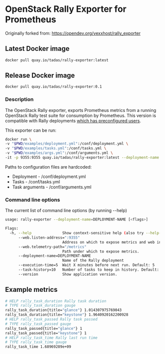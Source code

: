 # OpenStack Rally Exporter for Prometheus

Originally forked from: <https://opendev.org/vexxhost/rally_exporter>

## Latest Docker image

```sh
docker pull quay.io/tadas/rally-exporter:latest
```

## Release Docker image

```sh
docker pull quay.io/tadas/rally-exporter:0.1
```

### Description

The OpenStack Rally exporter, exports Prometheus metrics from a running OpenStack Rally test suite
for consumption by Prometheus. This version is compatible with Rally deployments [which has preconfigured users](https://docs.openstack.org/rally/latest/quick_start/tutorial/step_3_benchmarking_with_existing_users.html#registering-deployment-with-existing-users-in-rally).

This exporter can be run:

```sh
docker run \
-v "$PWD/examples/deployment.yml":/conf/deployment.yml \
-v "$PWD/examples/tasks.yml":/conf/tasks.yml \
-v "$PWD/examples/args.yml":/conf/arguments.yml \
-it -p 9355:9355 quay.io/tadas/rally-exporter:latest --deployment-name cloud1
```

Paths to configuration files are hardcoded:

* Deployment - /conf/deployment.yml
* Tasks - /conf/tasks.yml
* Task arguments - /conf/arguments.yml

### Command line options

The current list of command line options (by running --help)

```sh
usage: rally-exporter --deployment-name=DEPLOYMENT-NAME [<flags>]

Flags:
  -h, --help              Show context-sensitive help (also try --help-long and --help-man).
      --web.listen-address=":9355"
                          Address on which to expose metrics and web interface.
      --web.telemetry-path="/metrics"
                          Path under which to expose metrics.
      --deployment-name=DEPLOYMENT-NAME
                          Name of the Rally deployment
      --execution-time=5  Wait X minutes before next run. Default: 5
      --task-history=10   Number of tasks to keep in history. Default: 10
      --version           Show application version.
```

## Example metrics

```sh
# HELP rally_task_duration Rally task duration
# TYPE rally_task_duration gauge
rally_task_duration{title="glance"} 1.014307975769043
rally_task_duration{title="keystone"} 1.9640920162200928
# HELP rally_task_passed Rally task passed
# TYPE rally_task_passed gauge
rally_task_passed{title="glance"} 1
rally_task_passed{title="keystone"} 1
# HELP rally_task_time Rally last run time
# TYPE rally_task_time gauge
rally_task_time 1.68969289e+09
```

